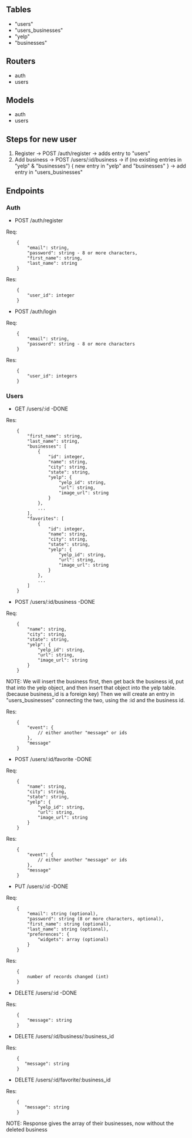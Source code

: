 ## Tables

- "users"
- "users_businesses"
- "yelp"
- "businesses"

## Routers

- auth
- users

## Models

- auth
- users

## Steps for new user

1. Register -> POST /auth/register -> adds entry to "users"
2. Add business -> POST /users/:id/business -> if (no existing entries in "yelp" & "businesses") { new entry in "yelp" and "businesses" } -> add entry in "users_businesses"

## Endpoints

### Auth

- POST /auth/register

Req:

```
    {
        "email": string,
        "password": string - 8 or more characters,
        "first_name": string,
        "last_name": string
    }
```

Res:

```
    {
        "user_id": integer
    }
```

- POST /auth/login

Req:

```
    {
        "email": string,
        "password": string - 8 or more characters
    }
```

Res:

```
    {
        "user_id": integers
    }
```

### Users

- GET /users/:id -DONE

Res:

```
    {
        "first_name": string,
        "last_name": string,
        "businesses": [
            {
                "id": integer,
                "name": string,
                "city": string,
                "state": string,
                "yelp": {
                    "yelp_id": string,
                    "url": string,
                    "image_url": string
                }
            },
            ...
        ],
        "favorites": [
            {
                "id": integer,
                "name": string,
                "city": string,
                "state": string,
                "yelp": {
                    "yelp_id": string,
                    "url": string,
                    "image_url": string
                }
            },
            ...
        ]
    }
```

- POST /users/:id/business -DONE

Req:

```
    {
        "name": string,
        "city": string,
        "state": string,
        "yelp": {
            "yelp_id": string,
            "url": string,
            "image_url": string
        }
    }
```

NOTE: We will insert the business first, then get back the business id, put that into the yelp object, and then insert that object into the yelp table. (because business_id is a foreign key) Then we will create an entry in "users_businesses" connecting the two, using the :id and the business id.

Res:

```
    {
        "event": {
            // either another "message" or ids
        },
        "message"
    }
```

- POST /users/:id/favorite -DONE

Req:

```
    {
        "name": string,
        "city": string,
        "state": string,
        "yelp": {
            "yelp_id": string,
            "url": string,
            "image_url": string
        }
    }
```

Res:

```
    {
        "event": {
            // either another "message" or ids
        },
        "message"
    }
```


- PUT /users/:id -DONE

Req:

```
    {
        "email": string (optional),
        "password": string (8 or more characters, optional),
        "first_name": string (optional),
        "last_name": string (optional),
        "preferences": {
            "widgets": array (optional)
        }
    }
```

Res:

```
    {
        number of records changed (int)
    }
```

- DELETE /users/:id -DONE

Res:

```
    {
        "message": string
    }

```

- DELETE /users/:id/business/:business_id

Res:

```
    {
       "message": string
    }
```

- DELETE /users/:id/favorite/:business_id

Res:

```
    {
       "message": string
    }
```

NOTE: Response gives the array of their businesses, now without the deleted business
